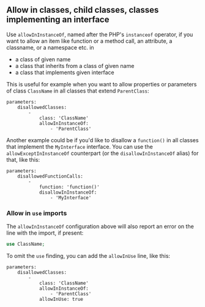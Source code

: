 ## Allow in classes, child classes, classes implementing an interface

Use `allowInInstanceOf`, named after the PHP's `instanceof` operator, if you want to allow an item like function or a method call, an attribute, a classname, or a namespace etc. in
- a class of given name
- a class that inherits from a class of given name
- a class that implements given interface

This is useful for example when you want to allow properties or parameters of class `ClassName` in all classes that extend `ParentClass`:

```neon
parameters:
    disallowedClasses:
        -
            class: 'ClassName'
            allowInInstanceOf:
                - 'ParentClass'
```
Another example could be if you'd like to disallow a `function()` in all classes that implement the `MyInterface` interface.
You can use the `allowExceptInInstanceOf` counterpart (or the `disallowInInstanceOf` alias) for that, like this:

```neon
parameters:
    disallowedFunctionCalls:
        -
            function: 'function()'
            disallowInInstanceOf:
                - 'MyInterface'
```

### Allow in `use` imports
The `allowInInstanceOf` configuration above will also report an error on the line with the import, if present:
```php
use ClassName;
```
To omit the `use` finding, you can add the `allowInUse` line, like this:

```neon
parameters:
    disallowedClasses:
        -
            class: 'ClassName'
            allowInInstanceOf:
                - 'ParentClass'
            allowInUse: true
```
